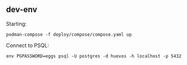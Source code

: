 ## dev-env

Starting:

```shell
podman-compose -f deploy/compose/compose.yaml up
```

Connect to PSQL:

```shell
env PGPASSWORD=eggs psql -U postgres -d huevos -h localhost -p 5432
```

